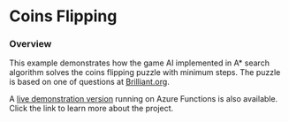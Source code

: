 # Coins Flipping

### Overview

This example demonstrates how the game AI implemented in A* search algorithm solves the coins flipping puzzle with minimum steps. The puzzle is based on one of questions at [Brilliant.org](!https://brilliant.org/practice/flipping-pairs/?chapter=introduction-to-joy).

A [live demonstration version](!https://rvhuang.github.io/livedemo/coinsflipping.html) running on Azure Functions is also available. Click the link to learn more about the project.  

